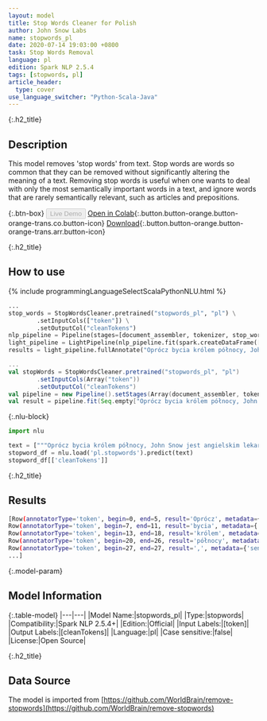 ```yaml
---
layout: model
title: Stop Words Cleaner for Polish
author: John Snow Labs
name: stopwords_pl
date: 2020-07-14 19:03:00 +0800
task: Stop Words Removal
language: pl
edition: Spark NLP 2.5.4
tags: [stopwords, pl]
article_header:
  type: cover
use_language_switcher: "Python-Scala-Java"
---
```


{:.h2_title}
## Description
This model removes 'stop words' from text. Stop words are words so common that they can be removed without significantly altering the meaning of a text. Removing stop words is useful when one wants to deal with only the most semantically important words in a text, and ignore words that are rarely semantically relevant, such as articles and prepositions.

{:.btn-box}
<button class="button button-orange" disabled>Live Demo</button>
[Open in Colab](https://colab.research.google.com/github/JohnSnowLabs/spark-nlp-workshop/blob/b2eb08610dd49d5b15077cc499a94b4ec1e8b861/jupyter/annotation/english/stop-words/StopWordsCleaner.ipynb){:.button.button-orange.button-orange-trans.co.button-icon}
[Download](https://s3.amazonaws.com/auxdata.johnsnowlabs.com/public/models/stopwords_pl_pl_2.5.4_2.4_1594742438519.zip){:.button.button-orange.button-orange-trans.arr.button-icon}

{:.h2_title}
## How to use

<div class="tabs-box" markdown="1">

{% include programmingLanguageSelectScalaPythonNLU.html %}

```python
...
stop_words = StopWordsCleaner.pretrained("stopwords_pl", "pl") \
        .setInputCols(["token"]) \
        .setOutputCol("cleanTokens")
nlp_pipeline = Pipeline(stages=[document_assembler, tokenizer, stop_words])
light_pipeline = LightPipeline(nlp_pipeline.fit(spark.createDataFrame([['']]).toDF("text")))
results = light_pipeline.fullAnnotate("Oprócz bycia królem północy, John Snow jest angielskim lekarzem i liderem w rozwoju anestezjologii i higieny medycznej.")
```

```scala
...
val stopWords = StopWordsCleaner.pretrained("stopwords_pl", "pl")
        .setInputCols(Array("token"))
        .setOutputCol("cleanTokens")
val pipeline = new Pipeline().setStages(Array(document_assembler, tokenizer, stopWords))
val result = pipeline.fit(Seq.empty["Oprócz bycia królem północy, John Snow jest angielskim lekarzem i liderem w rozwoju anestezjologii i higieny medycznej."].toDS.toDF("text")).transform(data)
```

{:.nlu-block}
```python
import nlu

text = ["""Oprócz bycia królem północy, John Snow jest angielskim lekarzem i liderem w rozwoju anestezjologii i higieny medycznej."""]
stopword_df = nlu.load('pl.stopwords').predict(text)
stopword_df[['cleanTokens']]
```

</div>

{:.h2_title}
## Results

```bash
[Row(annotatorType='token', begin=0, end=5, result='Oprócz', metadata={'sentence': '0'}),
Row(annotatorType='token', begin=7, end=11, result='bycia', metadata={'sentence': '0'}),
Row(annotatorType='token', begin=13, end=18, result='królem', metadata={'sentence': '0'}),
Row(annotatorType='token', begin=20, end=26, result='północy', metadata={'sentence': '0'}),
Row(annotatorType='token', begin=27, end=27, result=',', metadata={'sentence': '0'}),
...]
```

{:.model-param}
## Model Information

{:.table-model}
|---|---|
|Model Name:|stopwords_pl|
|Type:|stopwords|
|Compatibility:|Spark NLP 2.5.4+|
|Edition:|Official|
|Input Labels:|[token]|
|Output Labels:|[cleanTokens]|
|Language:|pl|
|Case sensitive:|false|
|License:|Open Source|

{:.h2_title}
## Data Source
The model is imported from [https://github.com/WorldBrain/remove-stopwords](https://github.com/WorldBrain/remove-stopwords)